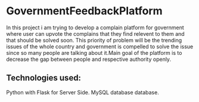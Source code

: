 # GovernmentFeedbackPlatform

In this project i am trying to develop a complain platform for government where user can upvote the complains that they find relevent to them and that should be solved soon. This priority of problem will be the trending issues of the whole country and government is compelled to solve the issue since so many people are talking about it.Main goal of the platform is to decrease the gap between people and respective authority openly.

## Technologies used: 
Python with Flask for Server Side. 
MySQL database database.
